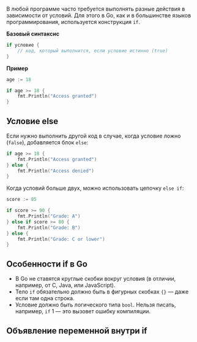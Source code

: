 В любой программе часто требуется выполнять разные действия в зависимости от условий. Для этого в Go, как и в большинстве языков программирования, используется конструкция `if`.

**Базовый синтаксис**

```go
if условие {
	// код, который выполнится, если условие истинно (true)
}
```

**Пример**

```go
age := 18

if age >= 18 {
	fmt.Println("Access granted")
}
```

## Условие else

Если нужно выполнить другой код в случае, когда условие ложно (`false`), добавляется блок `else`:

```go
if age >= 18 {
	fmt.Println("Access granted")
} else {
	fmt.Println("Access denied")
}
```

Когда условий больше двух, можно использовать цепочку `else if`:

```go
score := 85

if score >= 90 {
	fmt.Println("Grade: A")
} else if score >= 80 {
	fmt.Println("Grade: B")
} else {
	fmt.Println("Grade: C or lower")
}
```

## Особенности if в Go

- В Go не ставятся круглые скобки вокруг условия (в отличии, например, от C, Java, или JavaScript).
- Тело `if` обязательно должно быть в фигурных скобках `{}` — даже если там одна строка.
- Условие должно быть логического типа `bool`. Нельзя писать, например, `if` 1 — это вызовет ошибку компиляции.

## Объявление переменной внутри if


